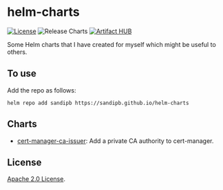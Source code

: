 # helm-charts

[![License](https://img.shields.io/badge/License-Apache%202.0-blue.svg)](https://opensource.org/licenses/Apache-2.0)
![Release Charts](https://github.com/sandipb/helm-charts/workflows/Release%20Charts/badge.svg?branch=main)
[![Artifact HUB](https://img.shields.io/endpoint?url=https://artifacthub.io/badge/repository/sandipb)](https://artifacthub.io/packages/search?repo=sandipb)

Some Helm charts that I have created for myself which might be useful to others.

## To use

Add the repo as follows:

```console
helm repo add sandipb https://sandipb.github.io/helm-charts
```

## Charts

- [cert-manager-ca-issuer](https://github.com/sandipb/helm-charts/tree/main/charts/cert-manager-ca-issuer): Add a private CA authority to cert-manager.

## License

[Apache 2.0 License](https://github.com/sandipb/helm-charts/blob/main/LICENSE).
